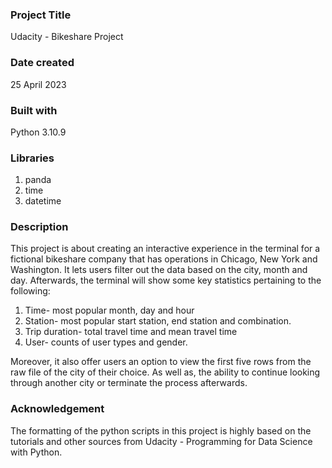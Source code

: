 
### Project Title
Udacity - Bikeshare Project

### Date created
25 April 2023

### Built with
Python 3.10.9

### Libraries
1. panda
2. time
3. datetime

### Description
This project is about creating an interactive experience in the terminal for a fictional bikeshare company that has operations in Chicago, New York and Washington. It lets users filter out the data based on the city, month and day. Afterwards, the terminal will show some key statistics pertaining to the following:

1. Time- most popular month, day and hour
2. Station- most popular start station, end station and combination.
3. Trip duration- total travel time and mean travel time
4. User- counts of user types and gender.

Moreover, it also offer users an option to view the first five rows from the raw file of the city of their choice. As well as, the ability to continue looking through another city or terminate the process afterwards.

### Acknowledgement
The formatting of the python scripts in this project is highly based on the tutorials and other sources from Udacity - Programming for Data Science with Python.


